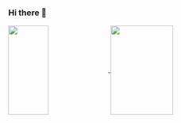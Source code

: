 ### Hi there 👋

<!--
**thbomfim/thbomfim** is a ✨ _special_ ✨ repository because its `README.md` (this file) appears on your GitHub profile.

Here are some ideas to get you started:

- 🔭 I’m currently working on ...
- 🌱 I’m currently learning ...
- 👯 I’m looking to collaborate on ...
- 🤔 I’m looking for help with ...
- 💬 Ask me about ...
- 📫 How to reach me: ...
- 😄 Pronouns: ...
- ⚡ Fun fact: ...
-->

<a href="https://github.com/anuraghazra/thbomfim">
  <img height=180em width=40% align="center" src="https://github-readme-stats.vercel.app/api?username=thbomfim&theme=dracula&show_icons=true&layout=compact" />
</a>
<a href="https://github.com/thbomfim">
  <img height=180em width=50% align="center" src="https://github-readme-stats.vercel.app/api/top-langs?username=thbomfim&layout=compact&langs_count=8&card_width=320&theme=dracula&show_icons=true" />
</a>
